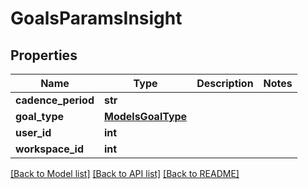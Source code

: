 # GoalsParamsInsight

## Properties

Name | Type | Description | Notes
------------ | ------------- | ------------- | -------------
**cadence_period** | **str** |  | 
**goal_type** | [**ModelsGoalType**](ModelsGoalType.md) |  | 
**user_id** | **int** |  | 
**workspace_id** | **int** |  | 

[[Back to Model list]](../README.md#documentation-for-models) [[Back to API list]](../README.md#documentation-for-api-endpoints) [[Back to README]](../README.md)


